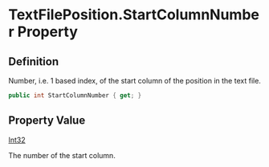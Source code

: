 # TextFilePosition.StartColumnNumber Property
## Definition

Number, i.e. 1 based index, of the start column of the position in the text file.

```c#
public int StartColumnNumber { get; }
```

## Property Value

[Int32](https://learn.microsoft.com/en-gb/dotnet/api/System.Int32)

The number of the start column.
